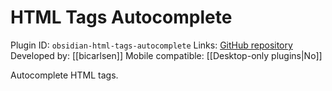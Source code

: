 # HTML Tags Autocomplete

Plugin ID: `obsidian-html-tags-autocomplete`
Links: [GitHub repository](https://github.com/bicarlsen/obsidian_html_tags_autocomplete)
Developed by: [[bicarlsen]]
Mobile compatible: [[Desktop-only plugins|No]]

Autocomplete HTML tags.
